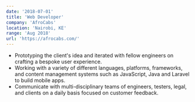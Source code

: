 ```yaml
---
date: '2018-07-01'
title: 'Web Developer'
company: 'AfroCabs'
location: 'Nairobi, KE'
range: 'Aug 2018'
url: 'https://afrocabs.com/'
---
```


- Prototyping the client's idea and iterated with fellow engineers on crafting a bespoke user experience.
- Working with a variety of different languages, platforms, frameworks, and content management systems such as JavaScript, Java and Laravel to build mobile apps.
- Communicate with multi-disciplinary teams of engineers, testers, legal, and clients on a daily basis focused on customer feedback.
